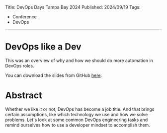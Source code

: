 Title: DevOps Days Tampa Bay 2024
Published: 2024/09/19
Tags:

- Conference
- DevOps

---

# DevOps like a Dev

This was an overview of why and how we should do more automation in DevOps roles.

You can download the slides from GitHub <a target="_blank" href="https://github.com/ProgrammerAL/Presentations-2024/tree/main/devops-days-tampa-bay-2024">here</a>.


# Abstract

Whether we like it or not, DevOps has become a job title. And that brings certain assumptions, like which technology we use and how we solve problems. Let's look at some common DevOps engineering tasks and remind ourselves how to use a developer mindset to accomplish them.

